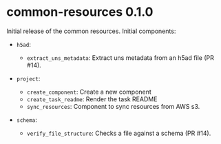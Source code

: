 # common-resources 0.1.0

Initial release of the common resources. Initial components:

* `h5ad`:
  - `extract_uns_metadata`: Extract uns metadata from an h5ad file (PR #14).

* `project`:
  - `create_component`: Create a new component
  - `create_task_readme`: Render the task README
  - `sync_resources`: Component to sync resources from AWS s3.

* `schema`:
  - `verify_file_structure`: Checks a file against a schema (PR #14).
